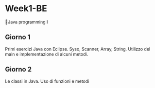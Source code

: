 # Week1-BE
📐Java programming I

## Giorno 1
Primi esercizi Java con Eclipse.
Syso, Scanner, Array, String.
Utilizzo del main e implementazione di alcuni metodi.

## Giorno 2
Le classi in Java.
Uso di funzioni e metodi
